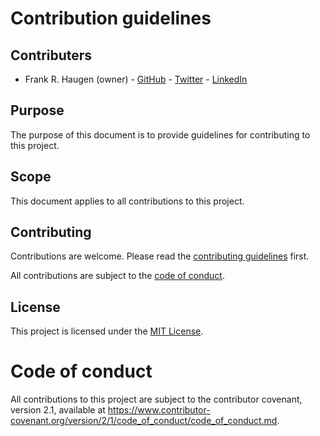 # Contribution guidelines

## Contributers

- Frank R. Haugen (owner) - [GitHub](https://www.github.com/frankhaugen) - [Twitter](https://www.twitter.com/frankhaugen) - [LinkedIn](https://www.linkedin.com/in/frhaugen)

## Purpose

The purpose of this document is to provide guidelines for contributing to this project.

## Scope

This document applies to all contributions to this project.

## Contributing

Contributions are welcome. Please read the [contributing guidelines](CONTRIBUTING.md) first.

All contributions are subject to the [code of conduct](CODE_OF_CONDUCT.md).

## License

This project is licensed under the [MIT License](LICENSE).

# Code of conduct

All contributions to this project are subject to the contributor covenant, version 2.1, available at https://www.contributor-covenant.org/version/2/1/code_of_conduct/code_of_conduct.md.
